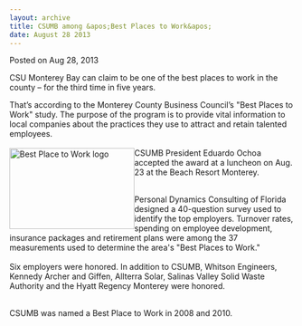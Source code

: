 ```yaml
---
layout: archive
title: CSUMB among &apos;Best Places to Work&apos;
date: August 28 2013
---
```





<span class="date">Posted on Aug 28, 2013    </span>
<p>CSU Monterey Bay can claim to be one of the best places to work
in the county &#x2013; for the third time in five years.</p>
<p>That&#x2019;s according to the Monterey County Business Council&#x2019;s &quot;Best
Places to Work&quot; study. The purpose of the program is to provide
vital information to local companies about the practices they use
to attract and retain talented employees.<br>
<br>
<img alt="Best Place to Work logo" src="http://news.csumb.edu/sites/default/files/65/attachments/news/images/best_places_to_work_web.jpg" style="float:left; width:221px; height:143px">CSUMB President
Eduardo Ochoa accepted the award at a luncheon on Aug. 23 at the
Beach Resort Monterey.</img></br></br></p>
<p>Personal Dynamics Consulting of Florida designed a 40-question
survey used to identify the top employers. Turnover rates, spending
on employee development, insurance packages and retirement plans
were among the 37 measurements used to determine the area&apos;s &quot;Best
Places to Work.&quot;<br>
<br>
Six employers were honored. In addition to CSUMB, Whitson
Engineers, Kennedy Archer and Giffen, Allterra Solar, Salinas
Valley Solid Waste Authority and the Hyatt Regency Monterey were
honored.</br></br></p>
<p>CSUMB was named a Best Place to Work in 2008 and 2010.</p>
<p><br>
&#xA0;</br></p>





